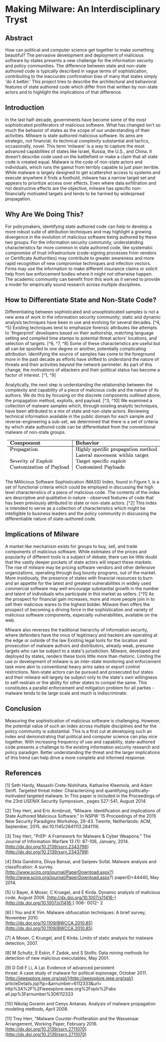 # Making Milware: An Interdisciplinary Tryst

## Abstract

How can political and computer science get together to make something beautiful? The pervasive development and deployment of malicious software by states presents a new challenge for the information security and policy communities. The difference between state and non-state authored code is typically described in vague terms of sophistication, contributing to the inaccurate confirmation bias of many that states simply 'do it better.' This project tries to describe the architectural and behavioral features of state authored code which differ from that written by non-state actors and to highlight the implications of that difference.

## Introduction

In the last half-decade, governments have become some of the most sophisticated proliferators of malicious software. What has changed isn't so much the behavior of states as the scope of our understanding of their activities. Milware is state authored malicious software. Its aims are strategic, not financial; its technical complexity substantial and tactics, occasionally, novel. This term 'milware' is a way to capture the most advanced capabilities of states like Israel, Russia, the U.S., and China. It doesn't describe code used on the battlefield or make a claim that all state code is created equal. Malware is the code of non-state actors and individuals, which runs the gamut from terribly capable to just plain terrible. While malware is largely designed to get scattershot access to systems and execute anywhere it finds a foothold, milware has a narrow target set and appears to prioritize access over effects. Even where data exfiltration and not destructive effects are the objective, milware has specific non-financially motivated targets and tends to be harmed by widespread propagation.

## Why Are We Doing This?

For policymakers, identifying state authored code can help to develop a more robust suite of attribution techniques and may highlight a growing divergence in the evolution of malicious software being authored by these two groups. For the information security community, understanding characteristics far more common in state authored code, like systematic compromise of trust infrastructure \(code-signing processes from vendors or Certificate Authorities\) may contribute to greater awareness and more rapid recognition of new compromise techniques and infection vectors. Firms may use the information to make different insurance claims or solicit help from law enforcement bodies where it might not otherwise happen. The academic community can benefit from this work as it served to provide a model for empirically sound research across multiple disciplines.

## How to Differentiate State and Non-State Code?

Differentiating between sophisticated and unsophisticated samples is not a new area of work in the information security community; static and dynamic analysis techniques have been in use and evolving for several decades. [^4, ^5] Existing techniques tend to emphasize forensic attributes like attempts to 'fingerprint' developers based on their authorship, matching language setting and compiled time stamps to potential threat actors' locations, and selection of targets. [^6, ^7, ^8] Some of these characteristics are useful but all can be spoofed to one degree or another, potentially complicating attribution. Identifying the source of samples has come to the foreground more in the past decade as efforts have shifted to understand the nature of threats and their activities beyond the network perimeter. As part of this change, the motivations of attackers and their political status has become a factor of interest. [^1, ^9]

Analytically, the next step is understanding the relationship between the complexity and capability of a piece of malicious code and the nature of its authors. We do this by focusing on the discrete components outlined above, the propagation method, exploits, and payload. [^3, ^10] We examined a collection of malware samples which, through existing analytic techniques, have been attributed to a mix of state and non-state actors. Reviewing technical information available in the public domain for each sample and reverse-engineering a sub-set, we determined that there is a set of criteria by which state authored code can be differentiated from the conventional malware of non-state groups.

![](/bring/imgs/08_differenting_features.png)

The MAlicious Software Sophistication \(MASS\) Index, found in Figure 1, is a set of functional criteria which could be employed in discussing the high level characteristics of a piece of malicious code. The contents of the index are descriptive and qualitative in nature - observed features of code that has been previously attributed to state or non-state actors. [^2] This index is intended to serve as a collection of characteristics which might be intelligible to business leaders and the policy community in discussing the differentiable nature of state-authored code.

## Implications of Milware

A market like mechanism exists for groups to buy, sell, and trade components of malicious software. While estimates of the prices and popularity of different tools is a subject of debate, there can be little doubt that the vastly deeper pockets of state actors will impact these markets. The rise of milware may be pricing software vendors and other defensive organizations, operating through bug bounty programs, out of the market. More insidiously, the presence of states with financial resources to burn and an appetite for the latest and greatest vulnerabilities in widely used commercial software may well encourage substantial growth in the number and talent of individuals who participate in this market as sellers. [^11] As the prospect for financial gain increases, more and more people join in to sell their malicious wares to the highest bidder. Milware then offers the prospect of becoming a driving force in the sophistication and variety of malicious software components, especially vulnerabilities, available on the web.

Milware also reverses the traditional hierarchy of information security, where defenders have the onus of legitimacy and hackers are operating at the edge or outside of the law Existing legal tools for the location and prosecution of malware authors and distributors, already weak, presume targets who can be subject to a state's jurisdiction. Milware, developed and deployed by states, renders these tools little more than rhetoric. Limiting the use or development of milware is an inter-state monitoring and enforcement task more akin to conventional heavy arms sales or export control restrictions. Non-state actors can be pursued and prosecuted but states and their milware will largely be subject only to the state's own willingness to self-restrain or the ability for other states to compel the same. This constitutes a parallel enforcement and mitigation problem for all parties - malware tends to be large scale and much is indiscriminate.

## Conclusion

Measuring the sophistication of malicious software is challenging. However, the potential value of such an index across multiple disciplines and for the policy community is substantial. This is a first cut at developing such an index and demonstrating that political and computer science can play nice together. With increasing frequency of use and capability, state-authored code presents a challenge to the existing information security research and policy paradigm. Better understanding the threat and the larger implications of this trend can help drive a more complete and informed response.


## References

\[1\] Seth Hardy, Masashi Crete-Nishihata, Katharine Kleemola, and Adam Senft. Targeted threat index: Characterizing and quantifying politically-motivated targeted malware. In This paper is included in the Proceedings of the 23rd USENIX Security Symposium., pages 527-541, August 2014.

\[2\] Trey Herr, and Eric Armbrust, "Milware: Identification and Implications of State Authored Malicious Software." In NSPW '15 Proceedings of the 2015 New Security Paradigms Workshop, 29-43. Twente, Netherlands: ACM, September, 2015. doi:10.1145/2841113.2841116.

\[3\] Trey Herr, "PrEP: A Framework for Malware & Cyber Weapons." The Journal of Information Warfare 13 \(1\): 87-106, January, 2014. [http://dx.doi.org/10.2139/ssrn.2343798](http://dx.doi.org/10.2139/ssrn.2343798)

\[4\] Ekta Gandotra, Divya Bansal, and Sanjeev Sofat. Malware analysis and classification: A survey. [http://www.scirp.org/journal/PaperDownload.aspx?](http://www.scirp.org/journal/PaperDownload.aspx?) paperID=44440, May 2014.

\[5\] U Bayer, A Moser, C Kruegel, and E Kirda. Dynamic analysis of malicious code, August 2006. [http://dx.doi.org/10.1007/s11416-](http://dx.doi.org/10.1007/s11416-) 006- 0012- 2

\[6\] I You and K Yim. Malware obfuscation techniques: A brief survey, November 2010.  
[http://dx.doi.org/10.1109/BWCCA.2010.85](http://dx.doi.org/10.1109/BWCCA.2010.85)

\[7\] A Moser, C Kruegel, and E Kirda. Limits of static analysis for malware detection, 2007.

\[8\] M Schultz, E Eskin, F Zadok, and S Stolfo. Data mining methods for detection of new malicious executables, May 2001.

\[9\] D Ddl F Li, A Lai. Evidence of advanced persistent  
threat: A case study of malware for political espionage, October 2011. [http://ieeexplore.ieee.org/xpl/](http://ieeexplore.ieee.org/xpl/) articleDetails.jsp?tp=&arnumber=6112333&url= http%3A%2F%2Fieeexplore.ieee.org%2Fxpls%2Fabs all.jsp%3Farnumber%3D6112333

\[10\] Nikolaj Goranin and Cenys Antanas. Analysis of malware propagation modeling methods, April 2008.

\[11\] Trey Herr, "Malware Counter-Proliferation and the Wassenaar Arrangement, Working Paper, February 2016.  [http://dx.doi.org/10.2139/ssrn.2711070](http://dx.doi.org/10.2139/ssrn.2711070)

